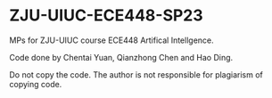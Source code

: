 # ZJU-UIUC-ECE448-SP23
MPs for ZJU-UIUC course ECE448 Artifical Intellgence.

 Code done by Chentai Yuan, Qianzhong Chen and Hao Ding.
 
 Do not copy the code. The author is not responsible for plagiarism of copying code.
